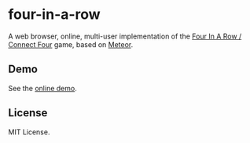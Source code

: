 four-in-a-row
=============
A web browser, online, multi-user implementation of the
[Four In A Row / Connect Four](http://en.wikipedia.org/wiki/Connect_Four) 
game, based on [Meteor](http://www.meteor.com).


## Demo

See the [online demo](http://four-in-a-row.meteor.com).


## License

MIT License.
